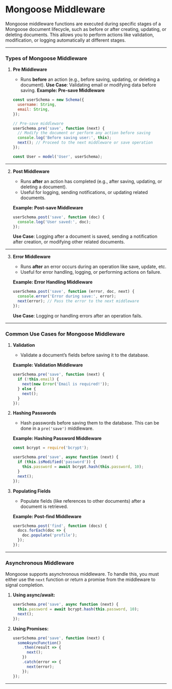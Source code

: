 
# Mongoose Middleware

Mongoose middleware functions are executed during specific stages of a Mongoose document lifecycle, such as before or after creating, updating, or deleting documents. This allows you to perform actions like validation, modification, or logging automatically at different stages.

---

### Types of Mongoose Middleware

1. **Pre Middleware**
   - Runs **before** an action (e.g., before saving, updating, or deleting a document).
 **Use Case**: Validating email or modifying data before saving.
   **Example: Pre-save Middleware**

   ```javascript
   const userSchema = new Schema({
     username: String,
     email: String,
   });

   // Pre-save middleware
   userSchema.pre('save', function (next) {
     // Modify the document or perform any action before saving
     console.log('Before saving user:', this);
     next(); // Proceed to the next middleware or save operation
   });

   const User = model('User', userSchema);
   ```

  

---

2. **Post Middleware**
   - Runs **after** an action has completed (e.g., after saving, updating, or deleting a document).
   - Useful for logging, sending notifications, or updating related documents.

   **Example: Post-save Middleware**

   ```javascript
   userSchema.post('save', function (doc) {
     console.log('User saved:', doc);
   });
   ```

   **Use Case**: Logging after a document is saved, sending a notification after creation, or modifying other related documents.

---

3. **Error Middleware**
   - Runs **after** an error occurs during an operation like save, update, etc.
   - Useful for error handling, logging, or performing actions on failure.

   **Example: Error Handling Middleware**

   ```javascript
   userSchema.post('save', function (error, doc, next) {
     console.error('Error during save:', error);
     next(error); // Pass the error to the next middleware
   });
   ```

   **Use Case**: Logging or handling errors after an operation fails.

---

### Common Use Cases for Mongoose Middleware

1. **Validation**
   - Validate a document’s fields before saving it to the database.

   **Example: Validation Middleware**

   ```javascript
   userSchema.pre('save', function (next) {
     if (!this.email) {
       next(new Error('Email is required!'));
     } else {
       next();
     }
   });
   ```

2. **Hashing Passwords**
   - Hash passwords before saving them to the database. This can be done in a `pre('save')` middleware.

   **Example: Hashing Password Middleware**

   ```javascript
   const bcrypt = require('bcrypt');

   userSchema.pre('save', async function (next) {
     if (this.isModified('password')) {
       this.password = await bcrypt.hash(this.password, 10);
     }
     next();
   });
   ```

3. **Populating Fields**
   - Populate fields (like references to other documents) after a document is retrieved.

   **Example: Post-find Middleware**

   ```javascript
   userSchema.post('find', function (docs) {
     docs.forEach(doc => {
       doc.populate('profile');
     });
   });
   ```

---

### Asynchronous Middleware

Mongoose supports asynchronous middleware. To handle this, you must either use the `next` function or return a promise from the middleware to signal completion.

1. **Using async/await:**

   ```javascript
   userSchema.pre('save', async function (next) {
     this.password = await bcrypt.hash(this.password, 10);
     next();
   });
   ```

2. **Using Promises:**

   ```javascript
   userSchema.pre('save', function (next) {
     someAsyncFunction()
       .then(result => {
         next();
       })
       .catch(error => {
         next(error);
       });
   });
   ```

---
